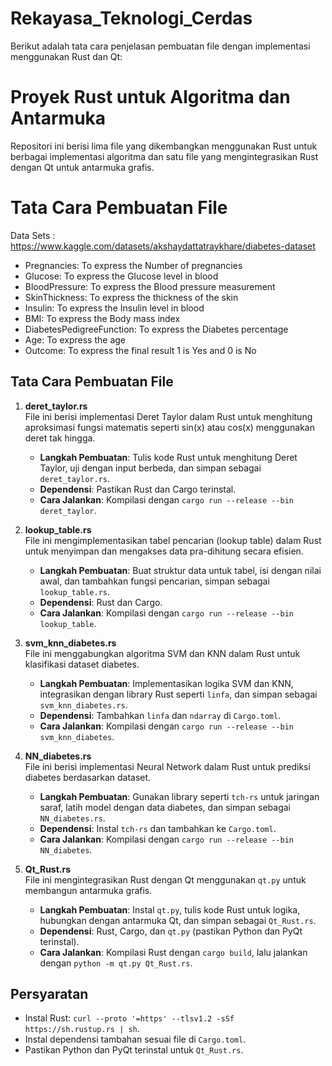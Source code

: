 # Rekayasa_Teknologi_Cerdas

Berikut adalah tata cara penjelasan pembuatan file dengan implementasi menggunakan Rust dan Qt:


# Proyek Rust untuk Algoritma dan Antarmuka

Repositori ini berisi lima file yang dikembangkan menggunakan Rust untuk berbagai implementasi algoritma dan satu file yang mengintegrasikan Rust dengan Qt untuk antarmuka grafis.

# Tata Cara Pembuatan File 

Data Sets : https://www.kaggle.com/datasets/akshaydattatraykhare/diabetes-dataset

-   Pregnancies: To express the Number of pregnancies
-   Glucose: To express the Glucose level in blood
-   BloodPressure: To express the Blood pressure measurement
-   SkinThickness: To express the thickness of the skin
-   Insulin: To express the Insulin level in blood
-   BMI: To express the Body mass index
-   DiabetesPedigreeFunction: To express the Diabetes percentage
-   Age: To express the age
-   Outcome: To express the final result 1 is Yes and 0 is No

## Tata Cara Pembuatan File 

1. **deret_taylor.rs**  
   File ini berisi implementasi Deret Taylor dalam Rust untuk menghitung aproksimasi fungsi matematis seperti sin(x) atau cos(x) menggunakan deret tak hingga.  
   - **Langkah Pembuatan**: Tulis kode Rust untuk menghitung Deret Taylor, uji dengan input berbeda, dan simpan sebagai `deret_taylor.rs`.  
   - **Dependensi**: Pastikan Rust dan Cargo terinstal.  
   - **Cara Jalankan**: Kompilasi dengan `cargo run --release --bin deret_taylor`.

2. **lookup_table.rs**  
   File ini mengimplementasikan tabel pencarian (lookup table) dalam Rust untuk menyimpan dan mengakses data pra-dihitung secara efisien.  
   - **Langkah Pembuatan**: Buat struktur data untuk tabel, isi dengan nilai awal, dan tambahkan fungsi pencarian, simpan sebagai `lookup_table.rs`.  
   - **Dependensi**: Rust dan Cargo.  
   - **Cara Jalankan**: Kompilasi dengan `cargo run --release --bin lookup_table`.

3. **svm_knn_diabetes.rs**  
   File ini menggabungkan algoritma SVM dan KNN dalam Rust untuk klasifikasi dataset diabetes.  
   - **Langkah Pembuatan**: Implementasikan logika SVM dan KNN, integrasikan dengan library Rust seperti `linfa`, dan simpan sebagai `svm_knn_diabetes.rs`.  
   - **Dependensi**: Tambahkan `linfa` dan `ndarray` di `Cargo.toml`.  
   - **Cara Jalankan**: Kompilasi dengan `cargo run --release --bin svm_knn_diabetes`.

4. **NN_diabetes.rs**  
   File ini berisi implementasi Neural Network dalam Rust untuk prediksi diabetes berdasarkan dataset.  
   - **Langkah Pembuatan**: Gunakan library seperti `tch-rs` untuk jaringan saraf, latih model dengan data diabetes, dan simpan sebagai `NN_diabetes.rs`.  
   - **Dependensi**: Instal `tch-rs` dan tambahkan ke `Cargo.toml`.  
   - **Cara Jalankan**: Kompilasi dengan `cargo run --release --bin NN_diabetes`.

5. **Qt_Rust.rs**  
   File ini mengintegrasikan Rust dengan Qt menggunakan `qt.py` untuk membangun antarmuka grafis.  
   - **Langkah Pembuatan**: Instal `qt.py`, tulis kode Rust untuk logika, hubungkan dengan antarmuka Qt, dan simpan sebagai `Qt_Rust.rs`.  
   - **Dependensi**: Rust, Cargo, dan `qt.py` (pastikan Python dan PyQt terinstal).  
   - **Cara Jalankan**: Kompilasi Rust dengan `cargo build`, lalu jalankan dengan `python -m qt.py Qt_Rust.rs`.

## Persyaratan
- Instal Rust: `curl --proto '=https' --tlsv1.2 -sSf https://sh.rustup.rs | sh`.
- Instal dependensi tambahan sesuai file di `Cargo.toml`.
- Pastikan Python dan PyQt terinstal untuk `Qt_Rust.rs`.
